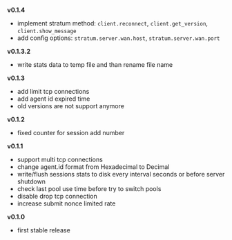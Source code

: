 **v0.1.4**

* implement stratum method: `client.reconnect`, `client.get_version`, `client.show_message`
* add config options: `stratum.server.wan.host`, `stratum.server.wan.port`

**v0.1.3.2**

* write stats data to temp file and than rename file name

**v0.1.3**

* add limit tcp connections
* add agent id expired time
* old versions are not support anymore

**v0.1.2**

* fixed counter for session add number

**v0.1.1**

* support multi tcp connections
* change agent.id format from Hexadecimal to Decimal
* write/flush sessions stats to disk every interval seconds or before server shutdown
* check last pool use time before try to switch pools
* disable drop tcp connection
* increase submit nonce limited rate

**v0.1.0**

* first stable release
